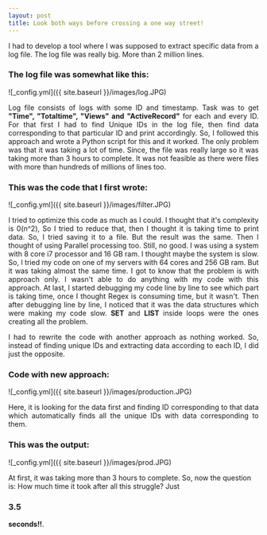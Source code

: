 ```yaml
---
layout: post
title: Look both ways before crossing a one way street!
---
```


<p style="text-align:justify;">
I had to develop a tool where I was supposed to extract specific data from a log file. The log file was really big. More than 
2 million lines.</p>

<h3>The log file was somewhat like this:</h3>

![_config.yml]({{ site.baseurl }}/images/log.JPG)

<p style="text-align:justify;">
Log file consists of logs with some ID and timestamp. Task was to get <b>"Time", "Totaltime", "Views" and "ActiveRecord"</b>
for each and every ID. For that first I had to find Unique IDs in the log file, then find data corresponding to that particular 
ID and print accordingly. So, I followed this approach and wrote a Python script for this and it worked. The only problem was 
that it was taking a lot of time. Since, the file was really large so it was taking more than 3 hours to complete. It was not 
feasible as there were files with more than hundreds of millions of lines too.</p>

<h3>This was the code that I first wrote:</h3>

![_config.yml]({{ site.baseurl }}/images/filter.JPG)

<p style="text-align:justify;">
I tried to optimize this code as much as I could. I thought that it's complexity is 0(n^2), So I tried to reduce that, then I 
thought it is taking time to print data. So, I tried saving it to a file. But the result was the same. Then I thought of using 
Parallel processing too. Still, no good. I was using a system with 8 core i7 processor and 16 GB ram. I thought maybe the system
is slow. So, I tried my code on one of my servers with 64 cores and 256 GB ram. But it was taking almost the same time. I got to 
know that the problem is with approach only. I wasn't able to do anything with my code with this approach. At last, I started 
debugging my code line by line to see which part is taking time, once I thought Regex is consuming time, but it wasn't. Then 
after debugging line by line, I noticed that it was the data structures which were making my code slow. <b>SET</b> and <b>LIST</b> inside loops 
were the ones creating all the problem.</p>

<p style="text-align:justify;">
I had to rewrite the code with another approach as nothing worked. So, instead of finding unique IDs and extracting data 
according to each ID, I did just the opposite.</p>

<h3>Code with new approach:</h3>
![_config.yml]({{ site.baseurl }}/images/production.JPG)

<p style="text-align:justify;">
Here, it is looking for the data first and finding ID corresponding to that data which automatically finds all the unique IDs 
with data corresponding to them.</p>

<h3>This was the output:</h3>

![_config.yml]({{ site.baseurl }}/images/prod.JPG)

At first, it was taking more than 3 hours to complete. So, now the question is: How much time it took after all this struggle? 
Just <h3>3.5</h3> <b>seconds!!</b>.
